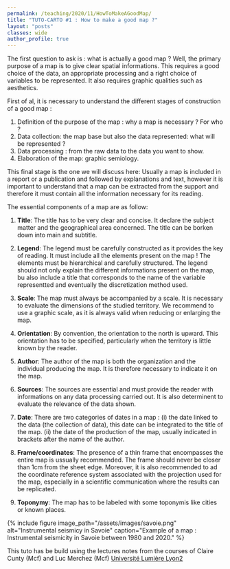 ```yaml
---
permalink: /teaching/2020/11/HowToMakeAGoodMap/
title: "TUTO-CARTO #1 : How to make a good map ?"
layout: "posts"
classes: wide
author_profile: true
---
```

The first question to ask is : what is actually a good map ? Well, the primary purpose of a map is to give clear spatial informations. This requires a good choice of the data, an appropriate processing and a right choice of variables to be represented. It also requires graphic qualities such as aesthetics. 

First of al, it is necessary to understand the different stages of construction of a good map : 

1. Definition of the purpose of the map : why a map is necessary ? For who ?
2. Data collection: the map base but also the data represented: what will be represented ?
3. Data processing : from the raw data to the data you want to show. 
4. Elaboration of the map: graphic semiology. 

This final stage is the one we will discuss here:
Usually a map is included in a report or a publication and followed by explanations and text, however it is important to understand that a map can be extracted from the support and therefore it must contain all the information necessary for its reading. 

The essential components of a map are as follow: 

1. **Title**: The title has to be very clear and concise. It declare the subject matter and the geographical area concerned. 
The title can be borken down into main and subtitle. 

2. **Legend**: The legend must be carefully constructed as it provides the key of reading. It must include all the elements present on the map ! The elements must be hierarchical and carefully structured. The legend should not only explain the different informations present on the map, bu also include a title that corresponds to the name of the variable representted and eventually the discretization method used. 

3. **Scale**: The map must always be accompanied by a scale. It is necessary to evaluate the dimensions of the studied territory. We recommend to use a graphic scale, as it is always valid when reducing or enlarging the map. 

4. **Orientation**: By convention, the orientation to the north is upward. This orientation has to be specified, particularly when the territory is little known by the reader. 

5. **Author**: The author of the map is both the organization and the individual producing the map. It is therefore necessary to indicate it on the map. 

6. **Sources**: The sources are essential and must provide the reader with informations on any data processing carried out. It is also determinent to evaluate the relevance of the data shown. 

7. **Date**: There are two categories of dates in a map : (i) the date linked to the data (the collection of data), this date can be integrated to the title of the map. (ii) the date of the production of the map, usually indicated in brackets after the name of the author. 

8. **Frame/coordinates**: The presence of a thin frame that encompasses the entire map is ussually recommended. The frame should never be closer than 1cm from the sheet edge. Moreover, it is also recommended to ad the coordinate reference system associated with the projection used for the map, especially in a scientific communication where the results can be replicated. 

9. **Toponymy**: The map has to be labeled with some toponymis like cities or known places. 

{% include figure image_path="/assets/images/savoie.png" alt="Instrumental seismicy in Savoie" caption="Example of a map : Instrumental seismicity in Savoie between 1980 and 2020." %}

This tuto has be build using the lectures notes from the courses of Claire Cunty (Mcf) and Luc Merchez (Mcf) [Université Lumière Lyon2](https://www.univ-lyon2.fr/)
